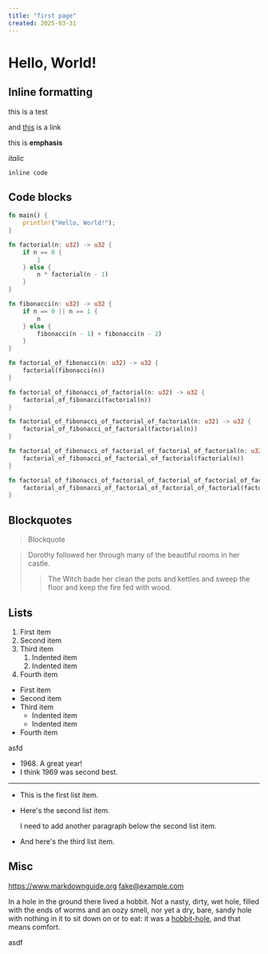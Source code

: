 ```yaml
---
title: "first page"
created: 2025-03-31
---
```

# Hello, World!

## Inline formatting
this is a test

and [this](https://example.com) is a link

this is **emphasis**

*italic*

`inline code`

## Code blocks

```rust title="some rust code"
fn main() {
    println!("Hello, World!");
}

fn factorial(n: u32) -> u32 {
    if n == 0 {
        1
    } else {
        n * factorial(n - 1)
    }
}

fn fibonacci(n: u32) -> u32 {
    if n == 0 || n == 1 {
        n
    } else {
        fibonacci(n - 1) + fibonacci(n - 2)
    }
}

fn factorial_of_fibonacci(n: u32) -> u32 {
    factorial(fibonacci(n))
}

fn factorial_of_fibonacci_of_factorial(n: u32) -> u32 {
    factorial_of_fibonacci(factorial(n))
}

fn factorial_of_fibonacci_of_factorial_of_factorial(n: u32) -> u32 {
    factorial_of_fibonacci_of_factorial(factorial(n))
}

fn factorial_of_fibonacci_of_factorial_of_factorial_of_factorial(n: u32) -> u32 {
    factorial_of_fibonacci_of_factorial_of_factorial(factorial(n))
}

fn factorial_of_fibonacci_of_factorial_of_factorial_of_factorial_of_factorial(n: u32) -> u32 {
    factorial_of_fibonacci_of_factorial_of_factorial_of_factorial(factorial(n))
}
```

## Blockquotes

> Blockquote

> Dorothy followed her through many of the beautiful rooms in her castle.
>
>> The Witch bade her clean the pots and kettles and sweep the floor and keep the fire fed with wood.

## Lists

1. First item
2. Second item
3. Third item
    1. Indented item
    2. Indented item
4. Fourth item

- First item
- Second item
- Third item
    - Indented item
    - Indented item
- Fourth item

asfd

- 1968\. A great year!
- I think 1969 was second best.

----

* This is the first list item.
* Here's the second list item.

    I need to add another paragraph below the second list item.

* And here's the third list item.

## Misc

<https://www.markdownguide.org>
<fake@example.com>

In a hole in the ground there lived a hobbit. Not a nasty, dirty, wet hole, filled with the ends
of worms and an oozy smell, nor yet a dry, bare, sandy hole with nothing in it to sit down on or to
eat: it was a [hobbit-hole][1], and that means comfort.

[1]: <https://en.wikipedia.org/wiki/Hobbit#Lifestyle> "Hobbit lifestyles"

asdf
